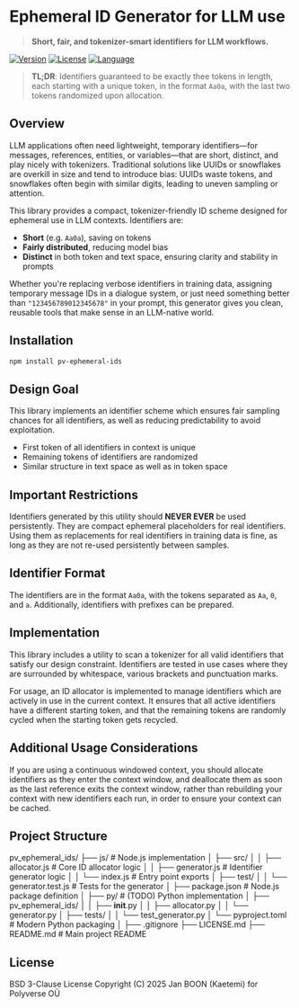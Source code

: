 # Ephemeral ID Generator for LLM use

> **Short, fair, and tokenizer-smart identifiers for LLM workflows.**

[![Version](https://img.shields.io/badge/version-0.1.0-blue.svg)](#)
[![License](https://img.shields.io/badge/license-BSD--3--Clause-green.svg)](#)
[![Language](https://img.shields.io/badge/language-Node.js-yellow.svg)](#)

> **TL;DR**: Identifiers guaranteed to be exactly thee tokens in length, each starting with a unique token, in the format `Aa0a`, with the last two tokens randomized upon allocation.

## Overview

LLM applications often need lightweight, temporary identifiers—for messages, references, entities, or variables—that are short, distinct, and play nicely with tokenizers. Traditional solutions like UUIDs or snowflakes are overkill in size and tend to introduce bias: UUIDs waste tokens, and snowflakes often begin with similar digits, leading to uneven sampling or attention.

This library provides a compact, tokenizer-friendly ID scheme designed for ephemeral use in LLM contexts. Identifiers are:
- **Short** (e.g. `Aa0a`), saving on tokens
- **Fairly distributed**, reducing model bias
- **Distinct** in both token and text space, ensuring clarity and stability in prompts

Whether you're replacing verbose identifiers in training data, assigning temporary message IDs in a dialogue system, or just need something better than `"123456789012345678"` in your prompt, this generator gives you clean, reusable tools that make sense in an LLM-native world.

## Installation

```bash
npm install pv-ephemeral-ids
```

## Design Goal

This library implements an identifier scheme which ensures fair sampling chances for all identifiers, as well as reducing predictability to avoid exploitation.

- First token of all identifiers in context is unique
- Remaining tokens of identifiers are randomized
- Similar structure in text space as well as in token space

## Important Restrictions

Identifiers generated by this utility should **NEVER EVER** be used persistently. They are compact ephemeral placeholders for real identifiers. Using them as replacements for real identifiers in training data is fine, as long as they are not re-used persistently between samples.

## Identifier Format

The identifiers are in the format `Aa0a`, with the tokens separated as `Aa`, `0`, and `a`. Additionally, identifiers with prefixes can be prepared.

## Implementation

This library includes a utility to scan a tokenizer for all valid identifiers that satisfy our design constraint. Identifiers are tested in use cases where they are surrounded by whitespace, various brackets and punctuation marks.

For usage, an ID allocator is implemented to manage identifiers which are actively in use in the current context. It ensures that all active identifiers have a different starting token, and that the remaining tokens are randomly cycled when the starting token gets recycled.

## Additional Usage Considerations

If you are using a continuous windowed context, you should allocate identifiers as they enter the context window, and deallocate them as soon as the last reference exits the context window, rather than rebuilding your context with new identifiers each run, in order to ensure your context can be cached.

## Project Structure

pv_ephemeral_ids/
├── js/                         # Node.js implementation
│   ├── src/
│   │   ├── allocator.js        # Core ID allocator logic
│   │   ├── generator.js        # Identifier generator logic
│   │   └── index.js            # Entry point exports
│   ├── test/
│   │   └── generator.test.js   # Tests for the generator
│   ├── package.json            # Node.js package definition
│
├── py/                         # (TODO) Python implementation
│   ├── pv_ephemeral_ids/
│   │   ├── __init__.py
│   │   ├── allocator.py
│   │   └── generator.py
│   ├── tests/
│   │   └── test_generator.py
│   └── pyproject.toml          # Modern Python packaging
│
├── .gitignore
├── LICENSE.md
├── README.md                   # Main project README

## License

BSD 3-Clause License
Copyright (C) 2025 Jan BOON (Kaetemi) for Polyverse OÜ
